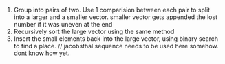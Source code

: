 1.	Group into pairs of two. Use 1 comparision between each pair to split into a larger and a smaller vector.
	smaller vector gets appended the lost number if it was uneven at the end
2.	Recursively sort the large vector using the same method
3.	Insert the small elements back into the large vector, using binary search to find a place.
	// jacobsthal sequence needs to be used here somehow. dont know how yet.